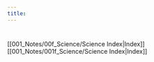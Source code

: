 ```yaml
---
title: 
---
```

# 
[[001_Notes/00f_Science/Science Index|Index]][[001_Notes/001f_Science/Science Index|Index]]
